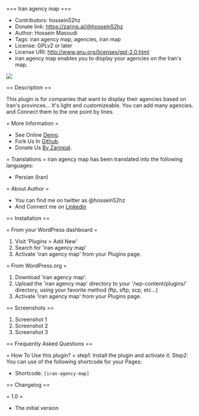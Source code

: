 === Iran agency map ===

*   Contributors: hossein52hz
*   Donate link: https://zarinp.al/@hossein52hz
*   Author: Hossein Masoudi
*   Tags: iran agency map, agencies, iran map
*   License: GPLv2 or later
*   License URI: http://www.gnu.org/licenses/gpl-2.0.html
*   iran agency map enables you to display your agencies on the Iran's map.

<img src="http://wpro.ir/imap/wp-content/uploads/2019/04/imap-screenshot.png">

== Description ==

This plugin is for companies that want to display their agencies based on Iran's provinces...
It's light and customizeable. You can add many agencies. and Connect them to the one point by lines.

= More Information =

*   See Online [Demo](http://wpro.ir/imap/?page_id=12).
*   Fork Us In [Github](https://github.com/Hossein52Hz/iran-agency-map).
*   Donate Us [By Zarinpal](https://zarinp.al/@hossein52hz).

= Translations =
iran agency map has been translated into the following languages:

*   Persian (Iran)



= About Author =

*   You can find me on twitter as @hossein52hz
*   And Connect me on [Linkedin](https://ir.linkedin.com/in/hossein52hz)

== Installation ==

= From your WordPress dashboard =

1. Visit 'Plugins > Add New'
2. Search for 'iran agency map'
3. Activate 'iran agency map' from your Plugins page.

= From WordPress.org =

1. Download 'iran agency map'.
2. Upload the 'iran agency map' directory to your '/wp-content/plugins/' directory, using your favorite method (ftp, sftp, scp, etc...)
3. Activate 'iran agency map' from your Plugins page.

== Screenshots ==

1. Screenshot 1
2. Screenshot 2
3. Screenshot 3

== Frequently Asked Questions ==

= How To Use this plugin? =
step1: Install the plugin and activate it.
Step2: You can use of the following shortcode for your Pages:

*   Shortcode:
`[iran-agency-map]`

== Changelog ==

= 1.0 =
* The initial version